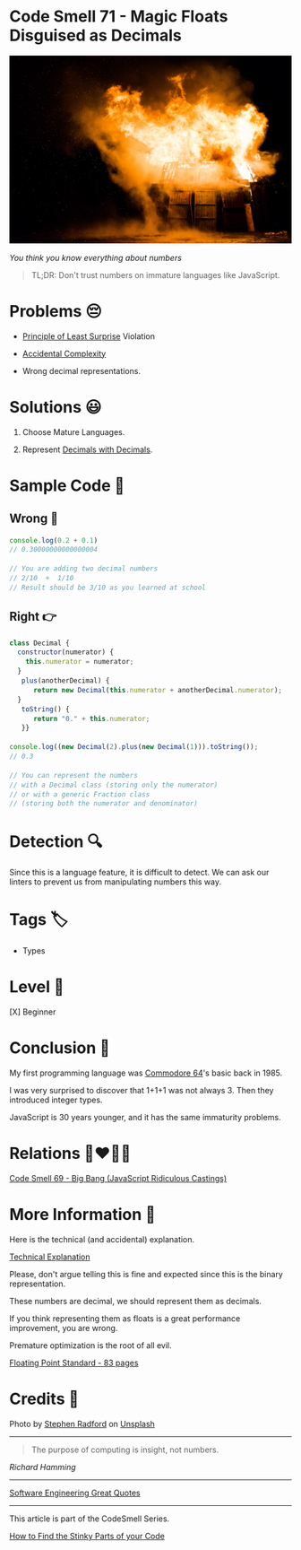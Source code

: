 # Code Smell 71 - Magic Floats Disguised as Decimals

![Code Smell 71 - Magic Floats Disguised as Decimals](Code%20Smell%2071%20-%20Magic%20Floats%20Disguised%20as%20Decimals.jpg)

*You think you know everything about numbers*

> TL;DR: Don't trust numbers on immature languages like JavaScript.

# Problems 😔 

- [Principle of Least Surprise](https://en.wikipedia.org/wiki/Principle_of_least_astonishment) Violation

- [Accidental Complexity](https://github.com/mcsee/Software-Design-Articles/tree/main/Articles/Theory/No%20Silver%20Bullet/readme.md)

- Wrong decimal representations.

# Solutions 😃

1. Choose Mature Languages.

2. Represent [Decimals with Decimals](https://github.com/mcsee/Software-Design-Articles/tree/main/Articles/Theory/The%20One%20and%20Only%20Software%20Design%20Principle/readme.md).

# Sample Code 📖

## Wrong 🚫

<!-- [Gist Url](https://gist.github.com/mcsee/46a81f9ff84ac7c32b2f482e0625efce) -->

```javascript
console.log(0.2 + 0.1) 
// 0.30000000000000004

// You are adding two decimal numbers
// 2/10  +  1/10 
// Result should be 3/10 as you learned at school
```

## Right 👉

<!-- [Gist Url](https://gist.github.com/mcsee/f57afd489e3f65c44e4e92fc1ff74fb8) -->

```javascript
class Decimal {
  constructor(numerator) {
    this.numerator = numerator;    
  }
   plus(anotherDecimal) {
      return new Decimal(this.numerator + anotherDecimal.numerator);
  }
   toString() {
      return "0." + this.numerator;
   }}     
  
console.log((new Decimal(2).plus(new Decimal(1))).toString());
// 0.3

// You can represent the numbers 
// with a Decimal class (storing only the numerator)
// or with a generic Fraction class
// (storing both the numerator and denominator)
```

# Detection 🔍

Since this is a language feature, it is difficult to detect. We can ask our linters to prevent us from manipulating numbers this way.

# Tags 🏷️

- Types
 
# Level 🔋

[X] Beginner

# Conclusion 🏁

My first programming language was [Commodore 64](https://en.wikipedia.org/wiki/Commodore_64)'s basic back in 1985.

I was very surprised to discover that 1+1+1 was not always 3. Then they introduced integer types. 

JavaScript is 30 years younger, and it has the same immaturity problems.

# Relations 👩‍❤️‍💋‍👨

[Code Smell 69 - Big Bang (JavaScript Ridiculous Castings)](https://github.com/mcsee/Software-Design-Articles/tree/main/Articles/Code%20Smells/Code%20Smell%2069%20-%20Big%20Bang%20(JavaScript%20Ridiculous%20Castings)/readme.md)

# More Information 📕

Here is the technical (and accidental) explanation.

[Technical Explanation](https://blog.pankajtanwar.in/do-you-know-01-02-03-in-javascript-here-is-why)

Please, don't argue telling this is fine and expected since this is the binary representation. 

These numbers are decimal, we should represent them as decimals. 

If you think representing them as floats is a great performance improvement, you are wrong. 

Premature optimization is the root of all evil.

[Floating Point Standard - 83 pages](https://en.wikipedia.org/wiki/IEEE_754)

# Credits 🙏

Photo by [Stephen Radford](https://unsplash.com/@steve228uk) on [Unsplash](https://unsplash.com/s/photos/explosion)  

* * *

> The purpose of computing is insight, not numbers.

_Richard Hamming_
 
* * *
 
[Software Engineering Great Quotes](https://github.com/mcsee/Software-Design-Articles/tree/main/Articles/Quotes/Software%20Engineering%20Great%20Quotes/readme.md)

* * *

This article is part of the CodeSmell Series.

[How to Find the Stinky Parts of your Code](https://github.com/mcsee/Software-Design-Articles/tree/main/Articles/Code%20Smells/How%20to%20Find%20the%20Stinky%20parts%20of%20your%20Code/readme.md)